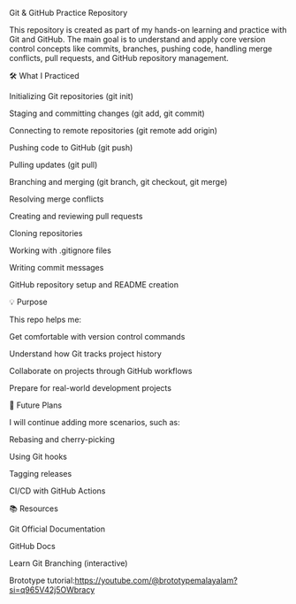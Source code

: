 Git & GitHub Practice Repository

This repository is created as part of my hands-on learning and practice with Git and GitHub. The main goal is to understand and apply core version control concepts like commits, branches, pushing code, handling merge conflicts, pull requests, and GitHub repository management.

🛠 What I Practiced

Initializing Git repositories (git init)

Staging and committing changes (git add, git commit)

Connecting to remote repositories (git remote add origin)

Pushing code to GitHub (git push)

Pulling updates (git pull)

Branching and merging (git branch, git checkout, git merge)

Resolving merge conflicts

Creating and reviewing pull requests

Cloning repositories

Working with .gitignore files

Writing commit messages

GitHub repository setup and README creation

💡 Purpose

This repo helps me:

Get comfortable with version control commands

Understand how Git tracks project history

Collaborate on projects through GitHub workflows

Prepare for real-world development projects

🚀 Future Plans

I will continue adding more scenarios, such as:

Rebasing and cherry-picking

Using Git hooks

Tagging releases

CI/CD with GitHub Actions

📚 Resources

Git Official Documentation

GitHub Docs

Learn Git Branching (interactive)

Brototype tutorial:https://youtube.com/@brototypemalayalam?si=q965V42j5OWbracy

